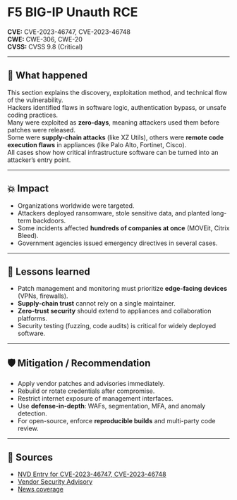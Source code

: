 # F5 BIG-IP Unauth RCE

**CVE:** CVE-2023-46747, CVE-2023-46748  
**CWE:** CWE-306, CWE-20  
**CVSS:** CVSS 9.8 (Critical)  

---

## 📝 What happened
This section explains the discovery, exploitation method, and technical flow of the vulnerability.  
Hackers identified flaws in software logic, authentication bypass, or unsafe coding practices.  
Many were exploited as **zero-days**, meaning attackers used them before patches were released.  
Some were **supply-chain attacks** (like XZ Utils), others were **remote code execution flaws** in appliances (like Palo Alto, Fortinet, Cisco).  
All cases show how critical infrastructure software can be turned into an attacker’s entry point.  

---

## 💥 Impact
- Organizations worldwide were targeted.  
- Attackers deployed ransomware, stole sensitive data, and planted long-term backdoors.  
- Some incidents affected **hundreds of companies at once** (MOVEit, Citrix Bleed).  
- Government agencies issued emergency directives in several cases.  

---

## 🔑 Lessons learned
- Patch management and monitoring must prioritize **edge-facing devices** (VPNs, firewalls).  
- **Supply-chain trust** cannot rely on a single maintainer.  
- **Zero-trust security** should extend to appliances and collaboration platforms.  
- Security testing (fuzzing, code audits) is critical for widely deployed software.  

---

## 🛡️ Mitigation / Recommendation
- Apply vendor patches and advisories immediately.  
- Rebuild or rotate credentials after compromise.  
- Restrict internet exposure of management interfaces.  
- Use **defense-in-depth**: WAFs, segmentation, MFA, and anomaly detection.  
- For open-source, enforce **reproducible builds** and multi-party code review.  

---

## 🔗 Sources
- [NVD Entry for CVE-2023-46747, CVE-2023-46748](https://nvd.nist.gov/vuln/detail/CVE-2023-46747)  
- [Vendor Security Advisory](https://www.cisa.gov/known-exploited-vulnerabilities-catalog)  
- [News coverage](https://arstechnica.com/tag/security/)  
